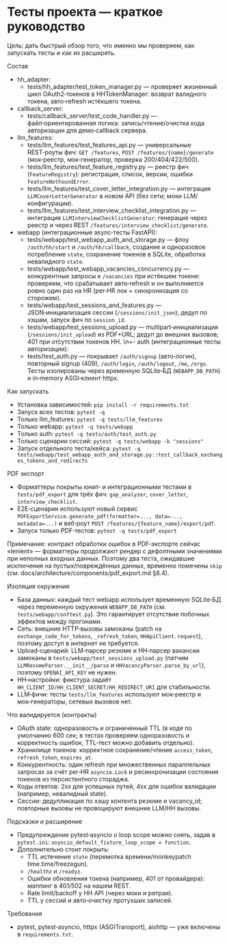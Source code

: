 # Тесты проекта — краткое руководство

Цель: дать быстрый обзор того, что именно мы проверяем, как запускать тесты и как их расширять.

Состав
- hh_adapter:
  - tests/hh_adapter/test_token_manager.py — проверяет жизненный цикл OAuth2‑токенов в HHTokenManager: возврат валидного токена, авто‑refresh истёкшего токена.
- callback_server:
  - tests/callback_server/test_code_handler.py — файл‑ориентированная логика: запись/чтение/очистка кода авторизации для демо‑callback сервера.
- llm_features:
  - tests/llm_features/test_features_api.py — универсальные REST‑роуты фич: `GET /features`, `POST /features/{name}/generate` (мок‑реестр, мок‑генератор, проверка 200/404/422/500).
  - tests/llm_features/test_feature_registry.py — реестр фич (`FeatureRegistry`): регистрация, список, версии, ошибки `FeatureNotFoundError`.
  - tests/llm_features/test_cover_letter_integration.py — интеграция `LLMCoverLetterGenerator` в новом API (без сети; моки LLM/конфигурации).
  - tests/llm_features/test_interview_checklist_integration.py — интеграция `LLMInterviewChecklistGenerator`: генерация через реестр и через REST `/features/interview_checklist/generate`.
- webapp (интеграционные async‑тесты FastAPI):
  - tests/webapp/test_webapp_auth_and_storage.py — флоу `/auth/hh/start` и `/auth/hh/callback`, создание и одноразовое потребление `state`, сохранение токенов в SQLite, обработка невалидного `state`.
  - tests/webapp/test_webapp_vacancies_concurrency.py — конкурентные запросы к `/vacancies` при истёкшем токене: проверяем, что срабатывает авто‑refresh и он выполняется ровно один раз на HR (per‑HR лок + синхронизация со сторожем).
  - tests/webapp/test_sessions_and_features.py — JSON‑инициализация сессии (`/sessions/init_json`), дедуп по хэшам, запуск фич по `session_id`.
  - tests/webapp/test_sessions_upload.py — multipart‑инициализация (`/sessions/init_upload`) из PDF+URL; дедуп до внешних вызовов; 401 при отсутствии токенов HH.
\n+- auth (интеграционные тесты авторизации):
  - tests/test_auth.py — покрывает `/auth/signup` (авто‑логин), повторный signup (409), `/auth/login`, `/auth/logout`, `/me`, `/orgs`. Тесты изолированы через временную SQLite‑БД (`WEBAPP_DB_PATH`) и in‑memory ASGI‑клиент httpx.

Как запускать
- Установка зависимостей: `pip install -r requirements.txt`
- Запуск всех тестов: `pytest -q`
- Только llm_features: `pytest -q tests/llm_features`
- Только webapp: `pytest -q tests/webapp`
- Только auth: `pytest -q tests/auth/test_auth.py`
- Только сценарии сессий: `pytest -q tests/webapp -k "sessions"`
- Запуск отдельного теста/кейса: `pytest -q tests/webapp/test_webapp_auth_and_storage.py::test_callback_exchanges_tokens_and_redirects`

PDF экспорт
- Форматтеры покрыты юнит‑ и интеграционными тестами в `tests/pdf_export` для трёх фич: `gap_analyzer`, `cover_letter`, `interview_checklist`.
- E2E‑сценарии используют новый сервис `PDFExportService.generate_pdf(formatter=..., data=..., metadata=...)` и веб‑роут `POST /features/{feature_name}/export/pdf`.
- Запуск только PDF‑тестов: `pytest -q tests/pdf_export`

Примечание: контракт обработки ошибок в PDF‑экспорте сейчас «lenient» — форматтеры продолжают рендер с дефолтными значениями при неполных входных данных. Поэтому два теста, ожидавшие исключения на пустых/повреждённых данных, временно помечены `skip` (см. docs/architecture/components/pdf_export.md §8.4).

Изоляция окружения
- База данных: каждый тест webapp использует временную SQLite‑БД через переменную окружения `WEBAPP_DB_PATH` (см. `tests/webapp/conftest.py`). Это гарантирует отсутствие побочных эффектов между прогонами.
- Сеть: внешние HTTP‑вызовы замоканы (patch на `exchange_code_for_tokens`, `_refresh_token`, `HHApiClient.request`), поэтому доступ в интернет не требуется.
- Upload‑сценарий: LLM‑парсер резюме и HH‑парсер вакансии замоканы в `tests/webapp/test_sessions_upload.py` (патчим `LLMResumeParser.__init__/parse` и `HHVacancyParser.parse_by_url`), поэтому `OPENAI_API_KEY` не нужен.
- HH‑настройки: фикстура задаёт `HH_CLIENT_ID/HH_CLIENT_SECRET/HH_REDIRECT_URI` для стабильности.
 - LLM‑фичи: тесты `tests/llm_features` используют мок‑реестр и мок‑генераторы, сетевых вызовов нет.

Что валидируется (контракты)
- OAuth state: одноразовость и ограниченный TTL (в коде по умолчанию 600 сек; в тестах проверяем одноразовость и корректность ошибок, TTL‑тест можно добавить отдельно).
- Хранилище токенов: корректное сохранение/чтение `access_token`, `refresh_token`, `expires_at`.
- Конкурентность: один refresh при множественных параллельных запросах за счёт per‑HR `asyncio.Lock` и ресинхронизации состояния токенов из персистентного стораджа.
- Коды ответов: 2xx для успешных путей, 4xx для ошибок валидации (например, невалидный state).
- Сессии: дедупликация по хэшу контента резюме и vacancy_id; повторные вызовы не провоцируют внешние LLM/HH вызовы.

Подсказки и расширение
- Предупреждение pytest‑asyncio о loop scope можно снять, задав в `pytest.ini`: `asyncio_default_fixture_loop_scope = function`.
- Дополнительно стоит покрыть:
  - TTL истечение `state` (перемотка времени/monkeypatch time.time/freezegun).
  - `/healthz` и `/readyz`.
  - Ошибки обновления токена (например, 401 от провайдера): маппинг в 401/502 на нашем REST.
  - Rate limit/backoff у HH API (через моки и ретраи).
  - TTL у сессий и авто‑очистку протухших записей.

Требования
- pytest, pytest‑asyncio, httpx (ASGITransport), aiohttp — уже включены в `requirements.txt`.
